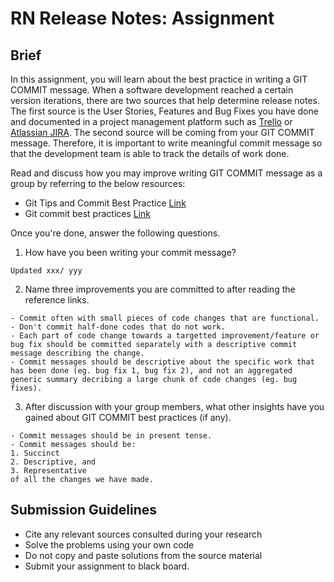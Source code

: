 # RN Release Notes: Assignment

## Brief

In this assignment, you will learn about the best practice in writing a GIT COMMIT message. When a software development reached a certain version iterations, there are two sources that help determine release notes. The first source is the User Stories, Features and Bug Fixes you have done and documented in a project management platform such as [Trello](trello.com) or [Atlassian JIRA](https://www.atlassian.com/software/jira). The second source will be coming from your GIT COMMIT message. Therefore, it is important to write meaningful commit message so that the development team is able to track the details of work done.

Read and discuss how you may improve writing GIT COMMIT message as a group by referring to the below resources:

- Git Tips and Commit Best Practice [Link](https://gist.github.com/luismts/495d982e8c5b1a0ced4a57cf3d93cf60)
- Git commit best practices [Link](https://medium.com/@nawarpianist/git-commit-best-practices-dab8d722de99)

Once you're done, answer the following questions.

1. How have you been writing your commit message?

```
Updated xxx/ yyy
```

2. Name three improvements you are committed to after reading the reference links.

```
- Commit often with small pieces of code changes that are functional.
- Don't commit half-done codes that do not work.
- Each part of code change towards a targetted improvement/feature or bug fix should be committed separately with a descriptive commit message describing the change.
- Commit messages should be descriptive about the specific work that has been done (eg. bug fix 1, bug fix 2), and not an aggregated generic summary decribing a large chunk of code changes (eg. bug fixes).
```

3. After discussion with your group members, what other insights have you gained about GIT COMMIT best practices (if any).

```
- Commit messages should be in present tense.
- Commit messages should be:
1. Succinct
2. Descriptive, and
3. Representative
of all the changes we have made.
```

## Submission Guidelines

- Cite any relevant sources consulted during your research
- Solve the problems using your own code
- Do not copy and paste solutions from the source material
- Submit your assignment to black board.
